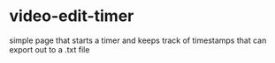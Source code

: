# video-edit-timer
simple page that starts a timer and keeps track of timestamps that can export out to a .txt file
